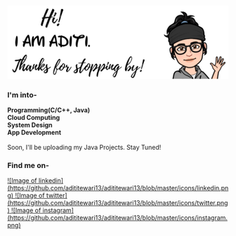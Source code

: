 <!---img src="github.jpg" align="middle"/--->

![image for adititewari13](https://github.com/adititewari13/adititewari13/blob/master/github.jpg)

### I'm into-
**Programming(C/C++, Java)**
<br>
**Cloud Computing**
<br>
**System Design**
<br>
**App Development**
<br>
<br>
Soon, I'll be uploading my Java Projects. Stay Tuned!

### Find me on-

 <a href="https://www.linkedin.com/in/adititewari/" target="_blank">
  ![Image of linkedin](https://github.com/adititewari13/adititewari13/blob/master/icons/linkedin.png)
</a>
 <a href="https://www.twitter.com/adititewari13" target="_blank">
  ![Image of twitter](https://github.com/adititewari13/adititewari13/blob/master/icons/twitter.png)
</a>
 <a href="https://www.instagram.com/nightingale1311" target="_blank">
  ![Image of instagram](https://github.com/adititewari13/adititewari13/blob/master/icons/instagram.png)
</a>


<!--
**adititewari13/adititewari13** is a ✨ _special_ ✨ repository because its `README.md` (this file) appears on your GitHub profile.

Here are some ideas to get you started:

- 🔭 I’m currently working on ...
- 🌱 I’m currently learning ...
- 👯 I’m looking to collaborate on ...
- 🤔 I’m looking for help with ...
- 💬 Ask me about ...
- 📫 How to reach me: ...
- 😄 Pronouns: ...
- ⚡ Fun fact: ...
-->
